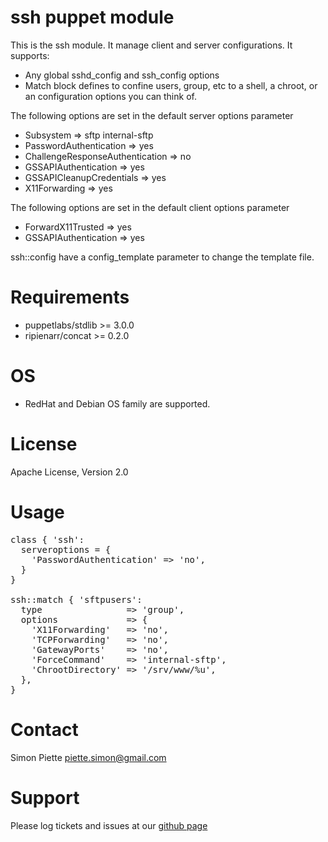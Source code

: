 
# ssh puppet module

This is the ssh module. It manage client and server configurations. It supports:

- Any global sshd_config and ssh_config options
- Match block defines to confine users, group, etc to a shell, a chroot, or an
  configuration options you can think of.

The following options are set in the default server options parameter

- Subsystem                       => sftp internal-sftp
- PasswordAuthentication          => yes
- ChallengeResponseAuthentication => no
- GSSAPIAuthentication            => yes
- GSSAPICleanupCredentials        => yes
- X11Forwarding                   => yes

The following options are set in the default client options parameter

- ForwardX11Trusted    => yes
- GSSAPIAuthentication => yes

ssh::config have a config_template parameter to change the template file.

# Requirements

- puppetlabs/stdlib >= 3.0.0
- ripienarr/concat >= 0.2.0

# OS
- RedHat and Debian OS family are supported.

# License
Apache License, Version 2.0

# Usage

<pre>
class { 'ssh':
  serveroptions = {
    'PasswordAuthentication' => 'no',
  }
}

ssh::match { 'sftpusers':
  type                => 'group',
  options             => {
    'X11Forwarding'   => 'no',
    'TCPForwarding'   => 'no',
    'GatewayPorts'    => 'no',
    'ForceCommand'    => 'internal-sftp',
    'ChrootDirectory' => '/srv/www/%u',
  },
}
</pre>

# Contact
Simon Piette <piette.simon@gmail.com>

# Support

Please log tickets and issues at our [github page](https://github.com/spiette/puppet-ssh)
